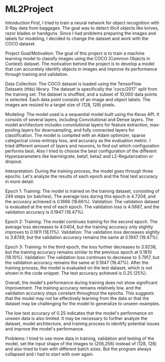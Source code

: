 ﻿# ML2Project
 
 Introduction
 First, I tried to train a neural network for object recognition with X-Ray data from baggages. The goal was to detect illicit objects like knives, razor blades or handguns. Since I had problems preparing the images and labels for modeling, I decided to change the dataset and work with the COCO dataset. 
 
 Project Goal/Motivation:
The goal of this project is to train a machine learning model to classify images using the COCO (Common Objects in Context) dataset. The motivation behind the project is to develop a model that can accurately identify objects in images and improve its performance through training and validation.

Data Collection:
The COCO dataset is loaded using the TensorFlow Datasets (tfds) library. The dataset is specifically the 'coco/2017' split from the training set. The dataset is shuffled, and a subset of 10,000 data points is selected. Each data point consists of an image and object labels. The images are resized to a target size of (128, 128) pixels.

Modeling:
The model used is a sequential model built using the Keras API. It consists of several layers, including Convolutional and Dense layers. The model architecture includes convolutional layers for feature extraction, max-pooling layers for downsampling, and fully connected layers for classification. The model is compiled with an Adam optimizer, sparse categorical cross-entropy loss, and accuracy as the evaluation metric. I tried different amount of layers and neurons, to find out which configuration performs best. Also I tried to choose the best configuration of the different Hyperparameters like learningrate, beta1, beta2 and L2-Regularization or dropout.

Interpretation:
During the training process, the model goes through three epochs. Let's analyze the results of each epoch and the final test accuracy in more detail:

Epoch 1:
Training: The model is trained on the training dataset, consisting of 249 steps (or batches). The average loss during this epoch is 4.7204, and the accuracy achieved is 0.1666 (16.66%).
Validation: The validation dataset is evaluated at the end of each epoch. The validation loss is 4.0687, and the validation accuracy is 0.1947 (19.47%).

Epoch 2:
Training: The model continues training for the second epoch. The average loss decreases to 4.0404, but the training accuracy only slightly improves to 0.1811 (18.11%).
Validation: The validation loss decreases slightly to 3.8749, but the validation accuracy remains the same at 0.1947 (19.47%).

Epoch 3:
Training: In the third epoch, the loss further decreases to 3.9238, but the training accuracy remains similar to the previous epoch at 0.1810 (18.10%).
Validation: The validation loss continues to decrease to 3.7917, but the validation accuracy remains the same at 0.1947 (19.47%).
After the training process, the model is evaluated on the test dataset, which is not shown in the code snippet. The test accuracy achieved is 0.25 (25%).

Overall, the model's performance during training does not show significant improvement. The training accuracy remains relatively low, and the validation accuracy stays constant throughout the epochs. This suggests that the model may not be effectively learning from the data or that the dataset may be challenging for the model to generalize to unseen examples.

The low test accuracy of 0.25 indicates that the model's performance on unseen data is also limited. It may be necessary to further analyze the dataset, model architecture, and training process to identify potential issues and improve the model's performance.

Problems:
I tried to use more data in training, validation and testing of the model, set the input shape of the images to (256,256) instead of (128, 128) and also tried to train with different batch sizes. But the program always collapsed and i had to start with over again. 
